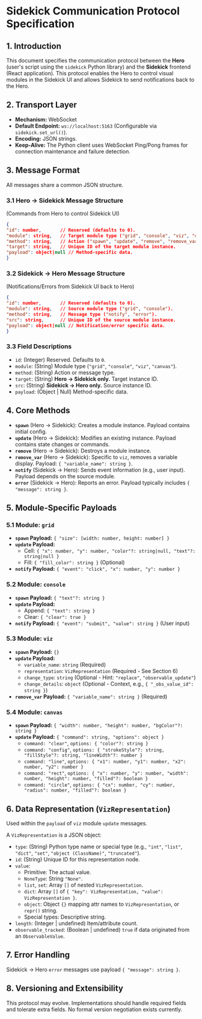 # Sidekick Communication Protocol Specification

## 1. Introduction

This document specifies the communication protocol between the **Hero** (user's script using the `sidekick` Python library) and the **Sidekick** frontend (React application). This protocol enables the Hero to control visual modules in the Sidekick UI and allows Sidekick to send notifications back to the Hero.

## 2. Transport Layer

*   **Mechanism:** WebSocket
*   **Default Endpoint:** `ws://localhost:5163` (Configurable via `sidekick.set_url()`).
*   **Encoding:** JSON strings.
*   **Keep-Alive:** The Python client uses WebSocket Ping/Pong frames for connection maintenance and failure detection.

## 3. Message Format

All messages share a common JSON structure.

### 3.1 Hero -> Sidekick Message Structure

(Commands from Hero to control Sidekick UI)

```json
{
"id": number,       // Reserved (defaults to 0).
"module": string,   // Target module type ("grid", "console", "viz", "canvas").
"method": string,   // Action ("spawn", "update", "remove", "remove_var").
"target": string,   // Unique ID of the target module instance.
"payload": object|null // Method-specific data.
}
```

### 3.2 Sidekick -> Hero Message Structure

(Notifications/Errors from Sidekick UI back to Hero)

```json
{
"id": number,       // Reserved (defaults to 0).
"module": string,   // Source module type ("grid", "console").
"method": string,   // Message type ("notify", "error").
"src": string,      // Unique ID of the source module instance.
"payload": object|null // Notification/error specific data.
}
```

### 3.3 Field Descriptions

*   `id`: (Integer) Reserved. Defaults to `0`.
*   `module`: (String) Module type (`"grid"`, `"console"`, `"viz"`, `"canvas"`).
*   `method`: (String) Action or message type.
*   `target`: (String) **Hero -> Sidekick only.** Target instance ID.
*   `src`: (String) **Sidekick -> Hero only.** Source instance ID.
*   `payload`: (Object | Null) Method-specific data.

## 4. Core Methods

*   **`spawn`** (Hero -> Sidekick): Creates a module instance. Payload contains initial config.
*   **`update`** (Hero -> Sidekick): Modifies an existing instance. Payload contains state changes or commands.
*   **`remove`** (Hero -> Sidekick): Destroys a module instance.
*   **`remove_var`** (Hero -> Sidekick): Specific to `viz`, removes a variable display. Payload: `{ "variable_name": string }`.
*   **`notify`** (Sidekick -> Hero): Sends event information (e.g., user input). Payload depends on the source module.
*   **`error`** (Sidekick -> Hero): Reports an error. Payload typically includes `{ "message": string }`.

## 5. Module-Specific Payloads

### 5.1 Module: `grid`

*   **`spawn` Payload:** `{ "size": [width: number, height: number] }`
*   **`update` Payload:**
    *   Cell: `{ "x": number, "y": number, "color"?: string|null, "text"?: string|null }`
    *   Fill: `{ "fill_color": string }` (Optional)
*   **`notify` Payload:** `{ "event": "click", "x": number, "y": number }`

### 5.2 Module: `console`

*   **`spawn` Payload:** `{ "text"?: string }`
*   **`update` Payload:**
    *   Append: `{ "text": string }`
    *   Clear: `{ "clear": true }`
*   **`notify` Payload:** `{ "event": "submit", "value": string }` (User input)

### 5.3 Module: `viz`

*   **`spawn` Payload:** `{}`
*   **`update` Payload:**
    *   `variable_name`: `string` (Required)
    *   `representation`: `VizRepresentation` (Required - See Section 6)
    *   `change_type`: `string` (Optional - Hint: `"replace"`, `"observable_update"`)
    *   `change_details`: `object` (Optional - Context, e.g., `{ "_obs_value_id": string }`)
*   **`remove_var` Payload:** `{ "variable_name": string }` (Required)

### 5.4 Module: `canvas`

*   **`spawn` Payload:** `{ "width": number, "height": number, "bgColor"?: string }`
*   **`update` Payload:** `{ "command": string, "options": object }`
    *   `command: "clear"`, `options: { "color"?: string }`
    *   `command: "config"`, `options: { "strokeStyle"?: string, "fillStyle"?: string, "lineWidth"?: number }`
    *   `command: "line"`, `options: { "x1": number, "y1": number, "x2": number, "y2": number }`
    *   `command: "rect"`, `options: { "x": number, "y": number, "width": number, "height": number, "filled"?: boolean }`
    *   `command: "circle"`, `options: { "cx": number, "cy": number, "radius": number, "filled"?: boolean }`

## 6. Data Representation (`VizRepresentation`)

Used within the `payload` of `viz` module `update` messages.

A `VizRepresentation` is a JSON object:

*   `type`: (String) Python type name or special type (e.g., `"int"`, `"list"`, `"dict"`, `"set"`, `"object (ClassName)"`, `"truncated"`).
*   `id`: (String) Unique ID for this representation node.
*   `value`:
    *   Primitive: The actual value.
    *   `NoneType`: String `"None"`.
    *   `list`, `set`: Array `[]` of nested `VizRepresentation`.
    *   `dict`: Array `[]` of `{ "key": VizRepresentation, "value": VizRepresentation }`.
    *   `object`: Object `{}` mapping attr names to `VizRepresentation`, or `repr()` string.
    *   Special types: Descriptive string.
*   `length`: (Integer | undefined) Item/attribute count.
*   `observable_tracked`: (Boolean | undefined) `true` if data originated from an `ObservableValue`.

## 7. Error Handling

Sidekick -> Hero `error` messages use payload `{ "message": string }`.

## 8. Versioning and Extensibility

This protocol may evolve. Implementations should handle required fields and tolerate extra fields. No formal version negotiation exists currently.